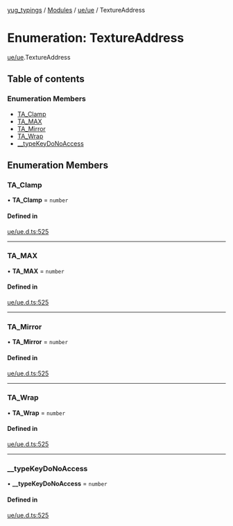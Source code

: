 [yug_typings](../README.md) / [Modules](../modules.md) / [ue/ue](../modules/ue_ue.md) / TextureAddress

# Enumeration: TextureAddress

[ue/ue](../modules/ue_ue.md).TextureAddress

## Table of contents

### Enumeration Members

- [TA\_Clamp](ue_ue.TextureAddress.md#ta_clamp)
- [TA\_MAX](ue_ue.TextureAddress.md#ta_max)
- [TA\_Mirror](ue_ue.TextureAddress.md#ta_mirror)
- [TA\_Wrap](ue_ue.TextureAddress.md#ta_wrap)
- [\_\_typeKeyDoNoAccess](ue_ue.TextureAddress.md#__typekeydonoaccess)

## Enumeration Members

### TA\_Clamp

• **TA\_Clamp** = `number`

#### Defined in

[ue/ue.d.ts:525](https://github.com/YugMetaverse/yug_typings/blob/b7d9b19/ue/ue.d.ts#L525)

___

### TA\_MAX

• **TA\_MAX** = `number`

#### Defined in

[ue/ue.d.ts:525](https://github.com/YugMetaverse/yug_typings/blob/b7d9b19/ue/ue.d.ts#L525)

___

### TA\_Mirror

• **TA\_Mirror** = `number`

#### Defined in

[ue/ue.d.ts:525](https://github.com/YugMetaverse/yug_typings/blob/b7d9b19/ue/ue.d.ts#L525)

___

### TA\_Wrap

• **TA\_Wrap** = `number`

#### Defined in

[ue/ue.d.ts:525](https://github.com/YugMetaverse/yug_typings/blob/b7d9b19/ue/ue.d.ts#L525)

___

### \_\_typeKeyDoNoAccess

• **\_\_typeKeyDoNoAccess** = `number`

#### Defined in

[ue/ue.d.ts:525](https://github.com/YugMetaverse/yug_typings/blob/b7d9b19/ue/ue.d.ts#L525)
